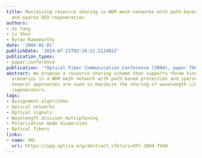 ```yaml
---
title: Maximizing resource sharing in WDM mesh networks with path-based protection
  and sparse OEO regeneration
authors:
- Xi Yang
- Lu Shen
- Byrav Ramamurthy
date: '2004-02-01'
publishDate: '2024-07-21T02:26:11.512485Z'
publication_types:
- paper-conference
publication: '*Optical Fiber Communication Conference (2004), paper ThO4*'
abstract: We propose a resource-sharing scheme that supports three kinds of sharing
  scenarios in a WDM mesh network with path-based protection and sparse OEO regeneration.
  Several approaches are used to maximize the sharing of wavelength-links and OEO
  regenerators.
tags:
- Assignment algorithms
- Optical networks
- Optical signals
- Wavelength division multiplexing
- Polarization mode dispersion
- Optical fibers
links:
- name: URL
  url: https://opg.optica.org/abstract.cfm?uri=OFC-2004-ThO4
---
```


